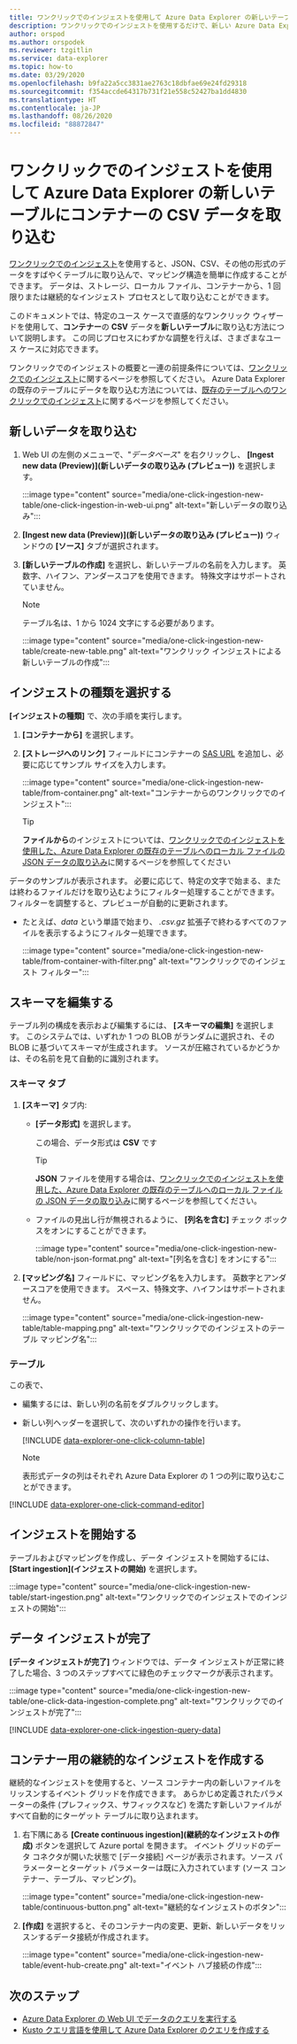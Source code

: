```yaml
---
title: ワンクリックでのインジェストを使用して Azure Data Explorer の新しいテーブルにコンテナーの CSV データを取り込む
description: ワンクリックでのインジェストを使用するだけで、新しい Azure Data Explorer テーブルにデータを取り込み (読み込み) ます。
author: orspod
ms.author: orspodek
ms.reviewer: tzgitlin
ms.service: data-explorer
ms.topic: how-to
ms.date: 03/29/2020
ms.openlocfilehash: b9fa22a5cc3831ae2763c18dbfae69e24fd29318
ms.sourcegitcommit: f354accde64317b731f21e558c52427ba1dd4830
ms.translationtype: HT
ms.contentlocale: ja-JP
ms.lasthandoff: 08/26/2020
ms.locfileid: "88872847"
---
```

# <a name="use-one-click-ingestion-to-ingest-csv-data-from-a-container-to-a-new-table-in-azure-data-explorer"></a>ワンクリックでのインジェストを使用して Azure Data Explorer の新しいテーブルにコンテナーの CSV データを取り込む

[ワンクリックでのインジェスト](ingest-data-one-click.md)を使用すると、JSON、CSV、その他の形式のデータをすばやくテーブルに取り込んで、マッピング構造を簡単に作成することができます。 データは、ストレージ、ローカル ファイル、コンテナーから、1 回限りまたは継続的なインジェスト プロセスとして取り込むことができます。  

このドキュメントでは、特定のユース ケースで直感的なワンクリック ウィザードを使用して、**コンテナー**の **CSV** データを**新しいテーブル**に取り込む方法について説明します。 この同じプロセスにわずかな調整を行えば、さまざまなユース ケースに対応できます。

ワンクリックでのインジェストの概要と一連の前提条件については、[ワンクリックでのインジェスト](ingest-data-one-click.md)に関するページを参照してください。
Azure Data Explorer の既存のテーブルにデータを取り込む方法については、[既存のテーブルへのワンクリックでのインジェスト](one-click-ingestion-existing-table.md)に関するページを参照してください。

## <a name="ingest-new-data"></a>新しいデータを取り込む

1. Web UI の左側のメニューで、"*データベース*" を右クリックし、 **[Ingest new data (Preview)]\(新しいデータの取り込み (プレビュー)\)** を選択します。

    :::image type="content" source="media/one-click-ingestion-new-table/one-click-ingestion-in-web-ui.png" alt-text="新しいデータの取り込み":::
 
1. **[Ingest new data (Preview)]\(新しいデータの取り込み (プレビュー)\)** ウィンドウの **[ソース]** タブが選択されます。 

1. **[新しいテーブルの作成]** を選択し、新しいテーブルの名前を入力します。 英数字、ハイフン、アンダースコアを使用できます。 特殊文字はサポートされていません。

    > [!NOTE]
    > テーブル名は、1 から 1024 文字にする必要があります。

    :::image type="content" source="media/one-click-ingestion-new-table/create-new-table.png" alt-text="ワンクリック インジェストによる新しいテーブルの作成":::

## <a name="select-an-ingestion-type"></a>インジェストの種類を選択する

**[インジェストの種類]** で、次の手順を実行します。
   
  1. **[コンテナーから]** を選択します。 
  1. **[ストレージへのリンク]** フィールドにコンテナーの [SAS URL](/azure/vs-azure-tools-storage-explorer-blobs#get-the-sas-for-a-blob-container) を追加し、必要に応じてサンプル サイズを入力します。

      :::image type="content" source="media/one-click-ingestion-new-table/from-container.png" alt-text="コンテナーからのワンクリックでのインジェスト":::

     > [!TIP] 
     > **ファイルから**のインジェストについては、[ワンクリックでのインジェストを使用した、Azure Data Explorer の既存のテーブルへのローカル ファイルの JSON データの取り込み](one-click-ingestion-existing-table.md#select-an-ingestion-type)に関するページを参照してください

データのサンプルが表示されます。 必要に応じて、特定の文字で始まる、または終わるファイルだけを取り込むようにフィルター処理することができます。 フィルターを調整すると、プレビューが自動的に更新されます。
  
 * たとえば、*data* という単語で始まり、 *.csv.gz* 拡張子で終わるすべてのファイルを表示するようにフィルター処理できます。

    :::image type="content" source="media/one-click-ingestion-new-table/from-container-with-filter.png" alt-text="ワンクリックでのインジェスト フィルター":::
  
## <a name="edit-the-schema"></a>スキーマを編集する

テーブル列の構成を表示および編集するには、 **[スキーマの編集]** を選択します。 このシステムでは、いずれか 1 つの BLOB がランダムに選択され、その BLOB に基づいてスキーマが生成されます。 ソースが圧縮されているかどうかは、その名前を見て自動的に識別されます。

### <a name="schema-tab"></a>スキーマ タブ

1. **[スキーマ]** タブ内:

    * **[データ形式]** を選択します。

        この場合、データ形式は **CSV** です

        > [!TIP]
        > **JSON** ファイルを使用する場合は、[ワンクリックでのインジェストを使用した、Azure Data Explorer の既存のテーブルへのローカル ファイルの JSON データの取り込み](one-click-ingestion-existing-table.md#edit-the-schema)に関するページを参照してください。

    * ファイルの見出し行が無視されるように、 **[列名を含む]** チェック ボックスをオンにすることができます。

        :::image type="content" source="media/one-click-ingestion-new-table/non-json-format.png" alt-text="[列名を含む] をオンにする":::

1. **[マッピング名]** フィールドに、マッピング名を入力します。 英数字とアンダースコアを使用できます。 スペース、特殊文字、ハイフンはサポートされません。

    :::image type="content" source="media/one-click-ingestion-new-table/table-mapping.png" alt-text="ワンクリックでのインジェストのテーブル マッピング名":::

### <a name="table"></a>テーブル

この表で、 
 * 編集するには、新しい列の名前をダブルクリックします。
 * 新しい列ヘッダーを選択して、次のいずれかの操作を行います。

    [!INCLUDE [data-explorer-one-click-column-table](includes/data-explorer-one-click-column-table.md)]

    > [!NOTE]
    > 表形式データの列はそれぞれ Azure Data Explorer の 1 つの列に取り込むことができます。

[!INCLUDE [data-explorer-one-click-command-editor](includes/data-explorer-one-click-command-editor.md)]

## <a name="start-ingestion"></a>インジェストを開始する

テーブルおよびマッピングを作成し、データ インジェストを開始するには、 **[Start ingestion]\(インジェストの開始\)** を選択します。

:::image type="content" source="media/one-click-ingestion-new-table/start-ingestion.png" alt-text="ワンクリックでのインジェストでのインジェストの開始":::

## <a name="data-ingestion-completed"></a>データ インジェストが完了

**[データ インジェストが完了]** ウィンドウでは、データ インジェストが正常に終了した場合、3 つのステップすべてに緑色のチェックマークが表示されます。

:::image type="content" source="media/one-click-ingestion-new-table/one-click-data-ingestion-complete.png" alt-text="ワンクリックでのインジェストが完了"::: 

[!INCLUDE [data-explorer-one-click-ingestion-query-data](includes/data-explorer-one-click-ingestion-query-data.md)]

## <a name="create-continuous-ingestion-for-container"></a>コンテナー用の継続的なインジェストを作成する

継続的なインジェストを使用すると、ソース コンテナー内の新しいファイルをリッスンするイベント グリッドを作成できます。 あらかじめ定義されたパラメーターの条件 (プレフィックス、サフィックスなど) を満たす新しいファイルがすべて自動的にターゲット テーブルに取り込まれます。 

1. 右下隅にある **[Create continuous ingestion]\(継続的なインジェストの作成\)** ボタンを選択して Azure portal を開きます。 イベント グリッドのデータ コネクタが開いた状態で [データ接続] ページが表示されます。ソース パラメーターとターゲット パラメーターは既に入力されています (ソース コンテナー、テーブル、マッピング)。
    
    :::image type="content" source="media/one-click-ingestion-new-table/continuous-button.png" alt-text="継続的なインジェストのボタン":::

1. **[作成]** を選択すると、そのコンテナー内の変更、更新、新しいデータをリッスンするデータ接続が作成されます。 

    :::image type="content" source="media/one-click-ingestion-new-table/event-hub-create.png" alt-text="イベント ハブ接続の作成":::

## <a name="next-steps"></a>次のステップ

* [Azure Data Explorer の Web UI でデータのクエリを実行する](web-query-data.md)
* [Kusto クエリ言語を使用して Azure Data Explorer のクエリを作成する](write-queries.md)
